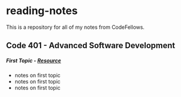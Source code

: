 # reading-notes
This is a repository for all of my notes from CodeFellows.
## Code 401 - Advanced Software Development
##### First Topic - [Resource](https://www.resource.com)
- notes on first topic
- notes on first topic
- notes on first topic

